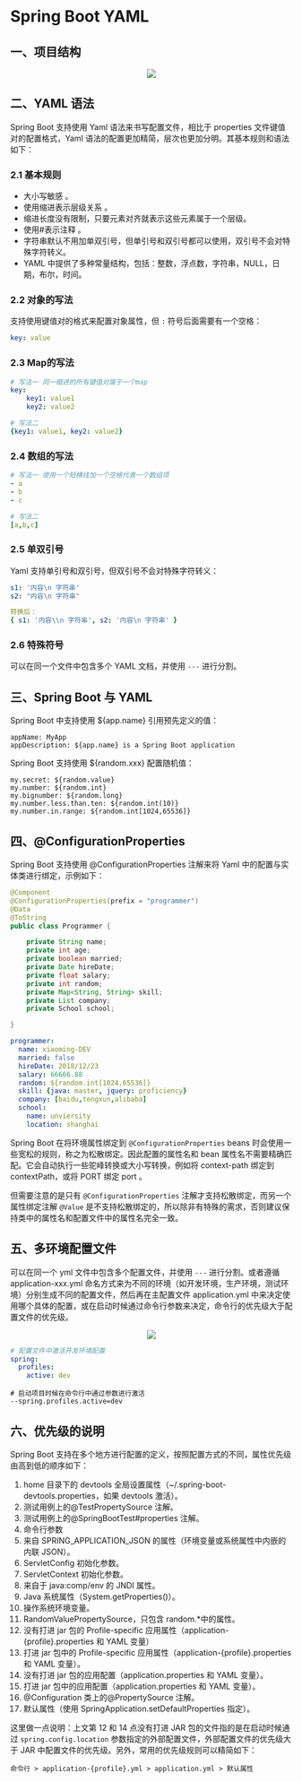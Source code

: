 # Spring Boot YAML

## 一、项目结构

<div align="center"> <img src="https://gitee.com/heibaiying/spring-samples-for-all/raw/master/pictures/spring-boot-yml-profile.png"/> </div>

## 二、YAML 语法

Spring Boot 支持使用 Yaml 语法来书写配置文件，相比于 properties 文件键值对的配置格式，Yaml 语法的配置更加精简，层次也更加分明。其基本规则和语法如下：

### 2.1 基本规则

- 大小写敏感 。 
- 使用缩进表示层级关系 。 
- 缩进长度没有限制，只要元素对齐就表示这些元素属于一个层级。 
- 使用#表示注释 。 
- 字符串默认不用加单双引号，但单引号和双引号都可以使用，双引号不会对特殊字符转义。
- YAML 中提供了多种常量结构，包括：整数，浮点数，字符串，NULL，日期，布尔，时间。

### 2.2 对象的写法

支持使用键值对的格式来配置对象属性，但 `:` 符号后面需要有一个空格：

```yaml
key: value
```

### 2.3 Map的写法

```yaml
# 写法一 同一缩进的所有键值对属于一个map
key: 
    key1: value1
    key2: value2

# 写法二
{key1: value1, key2: value2}
```

### 2.4 数组的写法

```yaml
# 写法一 使用一个短横线加一个空格代表一个数组项
- a
- b
- c

# 写法二
[a,b,c]
```

### 2.5 单双引号

Yaml 支持单引号和双引号，但双引号不会对特殊字符转义：

```yaml
s1: '内容\n 字符串'
s2: "内容\n 字符串"

转换后：
{ s1: '内容\\n 字符串', s2: '内容\n 字符串' }
```

### 2.6 特殊符号

可以在同一个文件中包含多个 YAML 文档，并使用 `---` 进行分割。

## 三、Spring Boot 与 YAML

Spring Boot 中支持使用 ${app.name} 引用预先定义的值：

```properties
appName: MyApp
appDescription: ${app.name} is a Spring Boot application
```

Spring Boot 支持使用 ${random.xxx} 配置随机值：

```properties
my.secret: ${random.value}
my.number: ${random.int}
my.bignumber: ${random.long}
my.number.less.than.ten: ${random.int(10)}
my.number.in.range: ${random.int[1024,65536]}
```



## 四、@ConfigurationProperties

Spring Boot 支持使用 @ConfigurationProperties 注解来将 Yaml 中的配置与实体类进行绑定，示例如下：

```java
@Component
@ConfigurationProperties(prefix = "programmer")
@Data
@ToString
public class Programmer {

    private String name;
    private int age;
    private boolean married;
    private Date hireDate;
    private float salary;
    private int random;
    private Map<String, String> skill;
    private List company;
    private School school;

}
```

```yaml
programmer:
  name: xiaoming-DEV
  married: false
  hireDate: 2018/12/23
  salary: 66666.88
  random: ${random.int[1024,65536]}
  skill: {java: master, jquery: proficiency}
  company: [baidu,tengxun,alibaba]
  school:
    name: unviersity
    location: shanghai
```

Spring Boot 在将环境属性绑定到 `@ConfigurationProperties` beans 时会使用一些宽松的规则，称之为松散绑定。因此配置的属性名和 bean 属性名不需要精确匹配。它会自动执行一些驼峰转换或大小写转换，例如将 context-path 绑定到 contextPath，或将 PORT 绑定 port 。

但需要注意的是只有 `@ConfigurationProperties` 注解才支持松散绑定，而另一个属性绑定注解  `@Value` 是不支持松散绑定的，所以除非有特殊的需求，否则建议保持类中的属性名和配置文件中的属性名完全一致。



## 五、多环境配置文件

可以在同一个 yml 文件中包含多个配置文件，并使用 `---` 进行分割。或者遵循 application-xxx.yml 命名方式来为不同的环境（如开发环境，生产环境，测试环境）分别生成不同的配置文件，然后再在主配置文件 application.yml 中来决定使用哪个具体的配置，或在启动时候通过命令行参数来决定，命令行的优先级大于配置文件的优先级。

<div align="center"> <img src="https://gitee.com/heibaiying/spring-samples-for-all/raw/master/pictures/profile.png"/> </div>

```yaml
# 配置文件中激活开发环境配置
spring:
  profiles:
    active: dev
```

```shell
# 启动项目时候在命令行中通过参数进行激活
--spring.profiles.active=dev
```



## 六、优先级的说明

Spring Boot 支持在多个地方进行配置的定义，按照配置方式的不同，属性优先级由高到低的顺序如下：

1. home 目录下的 devtools 全局设置属性（~/.spring-boot-devtools.properties，如果 devtools 激活）。
2. 测试用例上的@TestPropertySource 注解。
3. 测试用例上的@SpringBootTest#properties 注解。
4. 命令行参数
5. 来自 SPRING_APPLICATION_JSON 的属性（环境变量或系统属性中内嵌的内联 JSON）。
6. ServletConfig 初始化参数。
7. ServletContext 初始化参数。
8. 来自于 java:comp/env 的 JNDI 属性。
9. Java 系统属性（System.getProperties()）。
10. 操作系统环境变量。
11. RandomValuePropertySource，只包含 random.*中的属性。
12. 没有打进 jar 包的 Profile-specific 应用属性（application-{profile}.properties 和 YAML 变量）
13. 打进 jar 包中的 Profile-specific 应用属性（application-{profile}.properties 和 YAML 变量）。
14. 没有打进 jar 包的应用配置（application.properties 和 YAML 变量）。
15. 打进 jar 包中的应用配置（application.properties 和 YAML 变量）。
16. @Configuration 类上的@PropertySource 注解。
17. 默认属性（使用 SpringApplication.setDefaultProperties 指定）。

这里做一点说明：上文第 12 和 14 点没有打进 JAR 包的文件指的是在启动时候通过 `spring.config.location` 参数指定的外部配置文件，外部配置文件的优先级大于 JAR 中配置文件的优先级。另外，常用的优先级规则可以精简如下：

```shell
命令行 > application-{profile}.yml > application.yml > 默认属性
```
